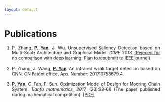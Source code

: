 ```yaml
---
layout: default
---
```


# Publications
<b> </b>

<b> </b>

<ol>
<li style="text-align:justify">P. Zhang, <u><b>P. Yan</b></u>, J. Wu. Unsupervised Saliency Detection based on Multi-Scale Architecture and Graphical Model. <i>ICME</i> 2018. <a href="assets/myfile/IEEE_Trans.pdf">(Rejeced for no comparison with deep learning. Plan to resubmitt to IEEE.journel)</a></li>
&nbsp;
<li style="text-align:justify">P. Zhang, J. Wang, <u><b>P. Yan</b></u>. An infrared weak target detection based on CNN. CN Patent office,  App. Number: 201710758679.4.</li>
&nbsp;
<li style="text-align:justify"><u><b>P. Yan</b></u>, C. Fan, F. Sun. Optimization Model of Design for Mooring Chain System. <i>Tianfu mathematics, 2017,</i> (23):63-66 (The paper published during mathematical competition). <a href="assets/myfile/Optimization_Model_of_Design_for_Mooring_Chain_System.pdf">[PDF]</a></li>
</ol>